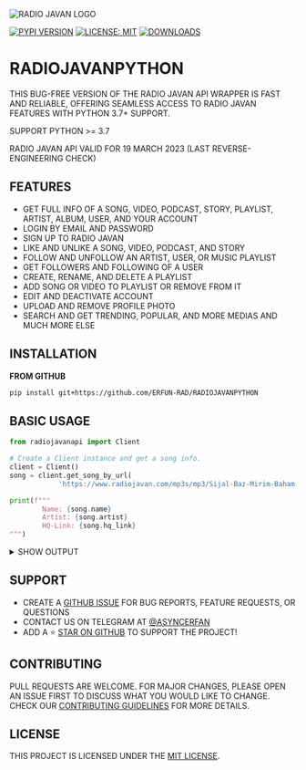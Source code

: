 ![RADIO JAVAN LOGO](https://www.radiojavan.com/images/rj-touch-icon-144.png)

[![PYPI VERSION](https://badge.fury.io/py/radiojavanpython.svg)](https://badge.fury.io/py/radiojavanpython)
[![LICENSE: MIT](https://img.shields.io/badge/License-MIT-yellow.svg?style=flat-square)](https://github.com/ERFUN-RAD/RADIOJAVANPYTHON/blob/master/LICENSE)
[![DOWNLOADS](https://pepy.tech/badge/radiojavanpython)](https://pepy.tech/project/radiojavanpython)

# RADIOJAVANPYTHON

THIS BUG-FREE VERSION OF THE RADIO JAVAN API WRAPPER IS FAST AND RELIABLE, OFFERING SEAMLESS ACCESS TO RADIO JAVAN FEATURES WITH PYTHON 3.7+ SUPPORT.

SUPPORT PYTHON >= 3.7

RADIO JAVAN API VALID FOR 19 MARCH 2023 (LAST REVERSE-ENGINEERING CHECK)

## FEATURES
* GET FULL INFO OF A SONG, VIDEO, PODCAST, STORY, PLAYLIST, ARTIST, ALBUM, USER, AND YOUR ACCOUNT
* LOGIN BY EMAIL AND PASSWORD
* SIGN UP TO RADIO JAVAN
* LIKE AND UNLIKE A SONG, VIDEO, PODCAST, AND STORY
* FOLLOW AND UNFOLLOW AN ARTIST, USER, OR MUSIC PLAYLIST
* GET FOLLOWERS AND FOLLOWING OF A USER
* CREATE, RENAME, AND DELETE A PLAYLIST
* ADD SONG OR VIDEO TO PLAYLIST OR REMOVE FROM IT
* EDIT AND DEACTIVATE ACCOUNT
* UPLOAD AND REMOVE PROFILE PHOTO
* SEARCH AND GET TRENDING, POPULAR, AND MORE MEDIAS
AND MUCH MORE ELSE

## INSTALLATION
**FROM GITHUB**  
```bash
pip install git+https://github.com/ERFUN-RAD/RADIOJAVANPYTHON
```

## BASIC USAGE

```python
from radiojavanapi import Client

# Create a Client instance and get a song info. 
client = Client()
song = client.get_song_by_url(
            'https://www.radiojavan.com/mp3s/mp3/Sijal-Baz-Mirim-Baham-(Ft-Sami-Low)')

print(f"""
        Name: {song.name}
        Artist: {song.artist}
        HQ-Link: {song.hq_link}
""")
```

<details>
    <summary>SHOW OUTPUT</summary>

```
Name: Baz Mirim Baham (Ft Sami Low)
Artist: Sijal
HQ-Link: https://host2.mediacon-rj.app/media/mp3/aac-256/99926-cf9dd3814907dbb.m4a
```
</details>

## SUPPORT
* CREATE A [GITHUB ISSUE](https://github.com/ERFUN-RAD/RADIOJAVANPYTHON/issues) FOR BUG REPORTS, FEATURE REQUESTS, OR QUESTIONS
* CONTACT US ON TELEGRAM AT [@ASYNCERFAN](https://t.me/asyncErfan)
* ADD A ⭐️ [STAR ON GITHUB](https://github.com/ERFUN-RAD/RADIOJAVANPYTHON) TO SUPPORT THE PROJECT!

## CONTRIBUTING
PULL REQUESTS ARE WELCOME. FOR MAJOR CHANGES, PLEASE OPEN AN ISSUE FIRST TO DISCUSS WHAT YOU WOULD LIKE TO CHANGE. CHECK OUR [CONTRIBUTING GUIDELINES](https://github.com/ERFUN-RAD/RADIOJAVANPYTHON/blob/master/CONTRIBUTING.md) FOR MORE DETAILS.

## LICENSE
THIS PROJECT IS LICENSED UNDER THE [MIT LICENSE](https://github.com/ERFUN-RAD/RADIOJAVANPYTHON/blob/master/LICENSE).
